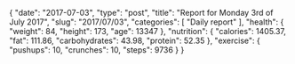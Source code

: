 {
    "date": "2017-07-03",
    "type": "post",
    "title": "Report for Monday 3rd of July 2017",
    "slug": "2017\/07\/03",
    "categories": [
        "Daily report"
    ],
    "health": {
        "weight": 84,
        "height": 173,
        "age": 13347
    },
    "nutrition": {
        "calories": 1405.37,
        "fat": 111.86,
        "carbohydrates": 43.98,
        "protein": 52.35
    },
    "exercise": {
        "pushups": 10,
        "crunches": 10,
        "steps": 9736
    }
}